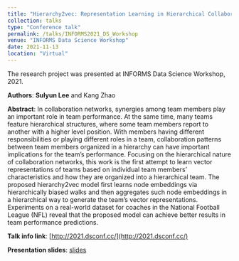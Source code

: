 ```yaml
---
title: "Hierarchy2vec: Representation Learning in Hierarchical Collaboration Networks for Team Performance Prediction"
collection: talks
type: "Conference talk"
permalink: /talks/INFORMS2021_DS_Workshop
venue: "INFORMS Data Science Workshop"
date: 2021-11-13
location: "Virtual"
---
```

The research project was presented at INFORMS Data Science Workshop, 2021.

**Authors**:
**Sulyun Lee** and Kang Zhao

**Abstract**:
In collaboration networks, synergies among team members play an important role in team performance. At the same time, many teams feature hierarchical structures, where some team members report to another with a higher level position. With members having different responsibilities or playing different roles in a team, collaboration patterns between team members organized in a hierarchy can have important implications for the team’s performance. Focusing on the hierarchical nature of collaboration networks, this work is the first attempt to learn vector representations of teams based on individual team members’ characteristics and how they are organized into a hierarchical team. The proposed hierarchy2vec model first learns node embeddings via hierarchically biased walks and then aggregates such node embeddings in a hierarchical way to generate the team’s vector representations. Experiments on a real-world dataset for coaches in the National Football League (NFL) reveal that the proposed model can achieve better results in team performance predictions.


**Talk info link**:
[http://2021.dsconf.cc/](http://2021.dsconf.cc/)

**Presentation slides**:
[slides](http://sulyunlee.github.io/files/INFORMS_DS_2021_slides.pdf)
